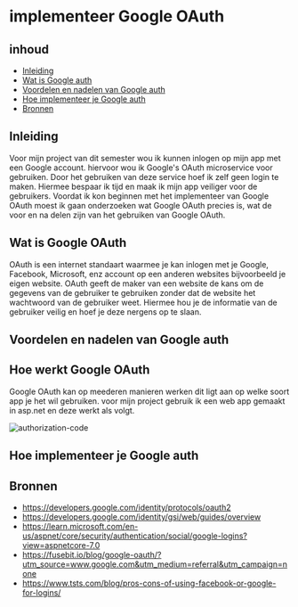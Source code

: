 # implementeer Google OAuth

## inhoud
- [Inleiding](https://github.com/davey2206/Portfolio_Semester_3/blob/main/Documentatie/Research/Research_Google_login.md#inleiding)
- [Wat is Google auth](https://github.com/davey2206/Portfolio_Semester_3/blob/main/Documentatie/Research/Research_Google_login.md#wat-is-google-oauth)
- [Voordelen en nadelen van Google auth](https://github.com/davey2206/Portfolio_Semester_3/blob/main/Documentatie/Research/Research_Google_login.md#voordelen-en-nadelen-van-google-auth)
- [Hoe implementeer je Google auth](https://github.com/davey2206/Portfolio_Semester_3/blob/main/Documentatie/Research/Research_Google_login.md#hoe-implementeer-je-google-auth)
- [Bronnen](https://github.com/davey2206/Portfolio_Semester_3/blob/main/Documentatie/Research/Research_Google_login.md#bronnen)

## Inleiding

Voor mijn project van dit semester wou ik kunnen inlogen op mijn app met een Google account. hiervoor wou ik Google's OAuth microservice voor gebruiken. 
Door het gebruiken van deze service hoef ik zelf geen login te maken. Hiermee bespaar ik tijd en maak ik mijn app veiliger voor de gebruikers. Voordat ik kon beginnen met het implementeer van Google OAuth moest ik gaan onderzoeken wat Google OAuth precies is, wat de voor en na delen zijn van het gebruiken van Google OAuth.

## Wat is Google OAuth

OAuth is een internet standaart waarmee je kan inlogen met je Google, Facebook, Microsoft, enz account op een anderen websites bijvoorbeeld je eigen website.
OAuth geeft de maker van een website de kans om de gegevens van de gebruiker te gebruiken zonder dat de website het wachtwoord van de gebruiker weet.
Hiermee hou je de informatie van de gebruiker veilig en hoef je deze nergens op te slaan.

## Voordelen en nadelen van Google auth

## Hoe werkt Google OAuth

Google OAuth kan op meederen manieren werken dit ligt aan op welke soort app je het wil gebruiken. voor mijn project gebruik ik een web app gemaakt in asp.net en deze werkt als volgt. 

![authorization-code](https://user-images.githubusercontent.com/39116329/203999336-b9f4633b-48e7-4dea-94b6-38642dde830e.png)

## Hoe implementeer je Google auth

## Bronnen
- https://developers.google.com/identity/protocols/oauth2
- https://developers.google.com/identity/gsi/web/guides/overview
- https://learn.microsoft.com/en-us/aspnet/core/security/authentication/social/google-logins?view=aspnetcore-7.0
- https://fusebit.io/blog/google-oauth/?utm_source=www.google.com&utm_medium=referral&utm_campaign=none
- https://www.tsts.com/blog/pros-cons-of-using-facebook-or-google-for-logins/
